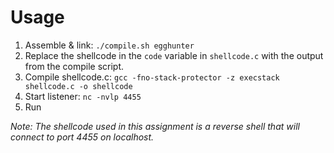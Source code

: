 # Usage
1. Assemble & link: `./compile.sh egghunter`
2. Replace the shellcode in the `code` variable in `shellcode.c` with the output from the compile script.
5. Compile shellcode.c: `gcc -fno-stack-protector -z execstack shellcode.c -o shellcode`
6. Start listener: `nc -nvlp 4455`
7. Run 

_Note: The shellcode used in this assignment is a reverse shell that will connect to port 4455 on localhost._
